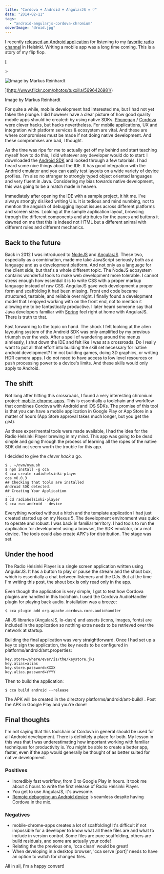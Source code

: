 ```yaml
---
title: "Cordova + Android + AngularJS = ♡"
date: "2014-02-11"
tags: 
  - "android-angularjs-cordova-chromium"
coverImage: "droid.jpg"
---
```


I recently [released an Android application](http://codeforcode.com/blog/2014/2/11/radio-helsinki-player) for listening to my [favorite radio channel](http://www.radiohelsinki.fi) in Helsinki. Writing a mobile app was a long time coming. This is a story of my flip flop.

[

\>

![Image by Markus Reinhardt](https://images.squarespace-cdn.com/content/v1/52375b95e4b030ffaec4c1f9/1392153094998-OMPH53YUP2CSA14AQE4R/5696426981_9dde938241_o.jpg)



](http://www.flickr.com/photos/tuxxilla/5696426981/)

[](http://www.flickr.com/photos/tuxxilla/5696426981/)

<figcaption>



Image by Markus Reinhardt





</figcaption>

For quite a while, mobile development had interested me, but I had not yet taken the plunge. I did however have a clear picture of how good quality mobile apps should be created: by using native SDKs. [Phonegap](http://phonegap.com/) / [Cordova](http://cordova.apache.org/) were clever hacks, but hacks nevertheless. For mobile applications, UX and integration with platform services & ecosystem are vital. And these are where compromises must be made if not doing native development. And these compromises are bad, I thought.

As the time was ripe for me to actually get off my behind and start teaching myself how to do this, I did whatever any developer would do to start: I downloaded the [Android SDK](http://developer.android.com/sdk/) and looked through a few tutorials. I had heard some nice things about the IDE. It has good integration with the Android emulator and you can easily test layouts on a wide variety of device profiles. I'm also no stranger to strongly typed object oriented languages and very fluent in Java. Considering my bias towards native development, this was going to be a match made in heaven.

Immediately after opening the IDE with a sample project, it hit me. I've always strongly disliked writing UIs. It is tedious and mind numbing, not to mention the anguish of debugging layout issues across different platforms and screen sizes. Looking at the sample application layout, browsing through the different components and attributes for the panes and buttons it dawned on me that this is indeed not HTML but a different animal with different rules and different mechanics.

## Back to the future

Back in 2012 I was introduced to [NodeJS](http://nodejs.org/) and [AngularJS](http://angularjs.org/). These two, especially as a combination, made me take JavaScript seriously both as a language and as a development platform. And not only as a language for the client side, but that's a whole different topic. The NodeJS ecosystem contains wonderful tools to make web development more tolerable. I cannot stress enough how essential it is to write CSS with a proper markup language instead of raw CSS. AngularJS gave web development a proper form and scaffolding it had been missing. Front end code became structured, testable, and reliable over night. I finally found a development model that I enjoyed working with on the front end, not to mention it allowing me to be fantastically productive. I later heard someone say that Java developers familiar with [Spring](http://spring.io/) feel right at home with AngularJS. There is truth to that.

Fast forwarding to the topic on hand. The shock I felt looking at the alien layouting system of the Android SDK was only amplified by my previous triumph over the web. After a spell of wandering around the menus aimlessly, I shut down the IDE and felt like I was at a crossroads. Do I really want to put all that effort into building the skill set necessary for native android development? I'm not building games, doing 3D graphics, or writing HDR camera apps. I do not need to have access to low level resources or push processing power to a device's limits. And these skills would only apply to Android.

## The shift

Not long after hitting this crossroads, I found a very interesting chromium project: [mobile-chrome-apps](https://github.com/MobileChromeApps/mobile-chrome-apps). This is essentially a toolchain and workflow that combines Cordova with Android and iOS SDKs. The promise of this tool is that you can have a mobile application in Google Play or App Store in a matter of hours (App Store approval takes much longer, but you get the gist).

As these experimental tools were made available, I had the idea for the Radio Helsinki Player brewing in my mind. This app was going to be dead simple and going through the process of learning all the ropes of the native SDK did not seem worth the trouble for this app.

I decided to give the _clever_ _hack_ a go.

```
$ . ~/nvm/nvm.sh
$ npm install -g cca
$ cca create radiohelsinki-player
cca v0.0.3
## Checking that tools are installed
Android SDK detected.
## Creating Your Application
...
$ cd radiohelsinki-player
$ cca run android --device
```

Everything worked without a hitch and the template application I had just created started up on my Nexus 5. The development environment was quick to operate and robust. I was back in familiar territory. I had tools to run the application for development using a browser, the SDK emulator, or a real device. The tools could also create APK's for distribution. The stage was set.

## Under the hood

The Radio Helsinki Player is a single screen application written using AngularJS. It has a button to play or pause the stream and the shout box, which is essentially a chat between listeners and the DJs. But at the time I'm writing this post, the shout box is only read only in the app.

Even though the application is very simple, I got to test how Cordova plugins are handled in this toolchain. I used the Cordova AudioHandler plugin for playing back audio. Installation was a breeze:

```
$ cca plugin add org.apache.cordova.core.audiohandler
```

All JS libraries (AngularJS, lo-dash) and assets (icons, images, fonts) are included in the application so nothing extra needs to be retrieved over the network at startup.

Building the final application was very straightforward. Once I had set up a key to sign the application, the key needs to be configured in platforms/android/ant.properties:

```
key.store=/where/ever/is/the/keystore.jks
key.alias=alias
key.store.password=XXXX
key.alias.password=YYYY

```

Then to build the application:

```
$ cca build android --release
```

The APK will be created in the directory platforms/android/ant-build/ . Post the APK in Google Play and you're done!

## Final thoughts

I'm not saying that this toolchain or Cordova in general should be used for all Android development. There is definitely a place for both. My lesson in this was that I was underestimating how important working with familiar techniques for productivity is. You might be able to create a better app, faster, even if the app would generally be thought of as better suited for native development. 

### Positives

- Incredibly fast workflow, from 0 to Google Play in hours. It took me about 4 hours to write the first release of Radio Helsinki Player.
- You get to use AngularJS, it's awesome.
- [Remote debugging an Android device](https://developers.google.com/chrome-developer-tools/docs/remote-debugging) is seamless despite having Cordova in the mix.

### Negatives

- mobile-chrome-apps creates a lot of scaffolding! It's difficult if not impossible for a developer to know what all these files are and what to include in version control. Some files are pure scaffolding, others are build residuals, and some are actually your code!
- Relating the the previous one, 'cca clean' would be great!
- When developing in a desktop browser, 'cca serve \[port\]' needs to have an option to watch for changed files.

All in all, I'm a happy convert!
